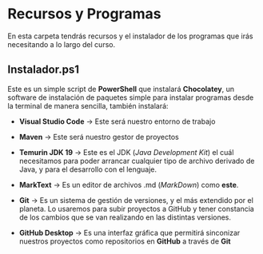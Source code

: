 # Recursos y Programas

En esta carpeta tendrás recursos y el instalador de los programas que irás necesitando a lo largo del curso.



## Instalador.ps1

Este es un simple script de **PowerShell** que instalará **Chocolatey**, un software de instalación de paquetes simple para instalar programas desde la terminal de manera sencilla, también instalará:

* **Visual Studio Code** -> Este será nuestro entorno de trabajo

* **Maven** -> Este será nuestro gestor de proyectos

* **Temurin JDK 19** -> Este es el JDK (_Java Development Kit_) el cuál necesitamos para poder arrancar cualquier tipo de archivo derivado de Java, y para el desarrollo con el lenguaje.

* **MarkText** -> Es un editor de archivos .md (_MarkDown_) como **este**.

* **Git** -> Es un sistema de gestión de versiones, y el más extendido por el planeta. Lo usaremos para subir proyectos a GitHub y tener constancia de los cambios que se van realizando en las distintas versiones.

* **GitHub Desktop** -> Es una interfaz gráfica que permitirá sinconizar nuestros proyectos como repositorios en **GitHub** a través de **Git**




